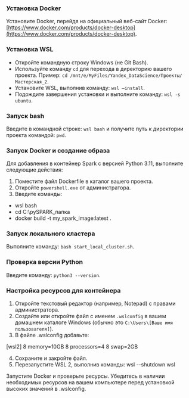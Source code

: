 ### Установка Docker
Установите Docker, перейдя на официальный веб-сайт Docker: [https://www.docker.com/products/docker-desktop](https://www.docker.com/products/docker-desktop).

### Установка WSL
- Откройте командную строку Windows (не Git Bash).
- Используйте команду `cd` для перехода в директорию вашего проекта. Пример: `cd /mnt/e/MyFiles/Yandex_DataScience/Проекты/Мастерская_2`.
- Установите WSL, выполнив команду: `wsl –install`.
- Подождите завершения установки и выполните команду: `wsl -s ubuntu`.

### Запуск bash
Введите в командной строке: `wsl bash` и получите путь к директории проекта командой: `pwd`.

### Запуск Docker и создание образа
Для добавления в контейнер Spark с версией Python 3.11, выполните следующие действия:
1. Поместите файл Dockerfile в каталог вашего проекта.
2. Откройте `powershell.exe` от администратора.
3. Введите команды:  

* wsl bash
* cd C:\pySPARK_папка
* docker build -t my_spark_image:latest .


### Запуск локального кластера
Выполните команду: `bash start_local_cluster.sh`.

### Проверка версии Python
Введите команду: `python3 --version`.

### Настройка ресурсов для контейнера
1. Откройте текстовый редактор (например, Notepad) с правами администратора.
2. Создайте или откройте файл с именем `.wslconfig` в вашем домашнем каталоге Windows (обычно это `C:\Users\[Ваше имя пользователя]`).
3. В файле .wslconfig добавьте:
   
[wsl2]
8 memory=10GB
8 processors=4
8 swap=2GB

4. Сохраните и закройте файл.
5. Перезапустите WSL 2, выполнив команды:
wsl --shutdown
wsl 

Запустите Docker и проверьте ресурсы. Убедитесь в наличии необходимых ресурсов на вашем компьютере перед установкой высоких значений в .wslconfig.




